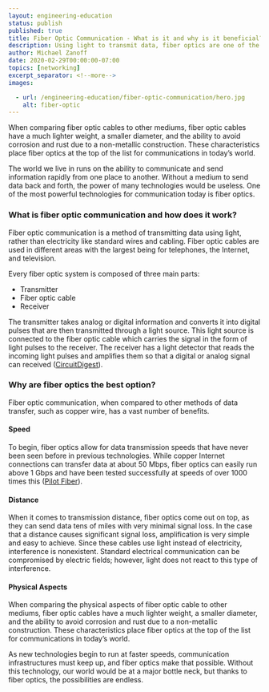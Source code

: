 ```yaml
---
layout: engineering-education
status: publish
published: true
title: Fiber Optic Communication - What is it and why is it beneficial?
description: Using light to transmit data, fiber optics are one of the most powerful technologies facilitating communication in today's fast-paced world.
author: Michael Zanoff
date: 2020-02-29T00:00:00-07:00
topics: [networking]
excerpt_separator: <!--more-->
images:

  - url: /engineering-education/fiber-optic-communication/hero.jpg
    alt: fiber-optic
---
```


When comparing fiber optic cables to other mediums, fiber optic cables have a much lighter weight, a smaller diameter, and the ability to avoid corrosion and rust due to a non-metallic construction. These characteristics place fiber optics at the top of the list for communications in today’s world.

<!--more-->
The world we live in runs on the ability to communicate and send information rapidly from one place to another. Without a medium to send data back and forth, the power of many technologies would be useless. One of the most powerful technologies for communication today is fiber optics.

### What is fiber optic communication and how does it work?

Fiber optic communication is a method of transmitting data using light, rather than electricity like standard wires and cabling. Fiber optic cables are used in different areas with the largest being for telephones, the Internet, and television.

Every fiber optic system is composed of three main parts:
- Transmitter
- Fiber optic cable
- Receiver

The transmitter takes analog or digital information and converts it into digital pulses that are then transmitted through a light source. This light source is connected to the fiber optic cable which carries the signal in the form of light pulses to the receiver. The receiver has a light detector that reads the incoming light pulses and amplifies them so that a digital or analog signal can received ([CircuitDigest](https://circuitdigest.com/article/how-optical-fiber-communication-works-and-why-it-is-used-in-high-speed-communication)).

### Why are fiber optics the best option?

Fiber optic communication, when compared to other methods of data transfer, such as copper wire, has a vast number of benefits.

#### Speed
To begin, fiber optics allow for data transmission speeds that have never been seen before in previous technologies. While copper Internet connections can transfer data at about 50 Mbps, fiber optics can easily run above 1 Gbps and have been tested successfully at speeds of over 1000 times this ([Pilot Fiber](https://www.pilotfiber.com/blog/how-fast-can-fiber-optic-internet-be)).

#### Distance
When it comes to transmission distance, fiber optics come out on top, as they can send data tens of miles with very minimal signal loss. In the case that a distance causes significant signal loss, amplification is very simple and easy to achieve. Since these cables use light instead of electricity, interference is nonexistent. Standard electrical communication can be compromised by electric fields; however, light does not react to this type of interference.

#### Physical Aspects
When comparing the physical aspects of fiber optic cable to other mediums, fiber optic cables have a much lighter weight, a smaller diameter, and the ability to avoid corrosion and rust due to a non-metallic construction. These characteristics place fiber optics at the top of the list for communications in today’s world.

As new technologies begin to run at faster speeds, communication infrastructures must keep up, and fiber optics make that possible. Without this technology, our world would be at a major bottle neck, but thanks to fiber optics, the possibilities are endless.
